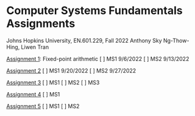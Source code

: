 # Computer Systems Fundamentals Assignments
Johns Hopkins University, EN.601.229, Fall 2022
Anthony Sky Ng-Thow-Hing, Liwen Tran

[Assignment 1](https://jhucsf.github.io/fall2022/assign/assign01.html): Fixed-point arithmetic
[ ] MS1 9/6/2022
[ ] MS2 9/13/2022

[Assignment 2]()
[ ] MS1 9/20/2022
[ ] MS2 9/27/2022

[Assignment 3]()
[ ] MS1
[ ] MS2
[ ] MS3

[Assignment 4]()
[ ] MS1

[Assignment 5]()
[ ] MS1
[ ] MS2